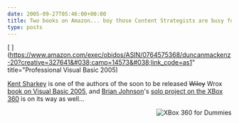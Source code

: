 ```yaml
---
date: 2005-09-27T05:46:00+00:00
title: Two books on Amazon... boy those Content Strategists are busy folks....
type: posts
---
```

[ <img src="http://rcm-images.amazon.com/images/P/0764575368.01._SCTZZZZZZZ_.jpg" align="left" alt="" border="0" /> ](https://www.amazon.com/exec/obidos/ASIN/0764575368/duncanmackenz-20?creative=327641&#038;camp=14573&#038;link_code=as1" title="Professional Visual Basic 2005)

[Kent Sharkey](https://www.acmebinary.com/blogs/kent) is one of the authors of the soon to be released <strike>Wiley</strike> Wrox [book on Visual Basic 2005](https://www.amazon.com/exec/obidos/ASIN/0764575368/duncanmackenz-20?creative=327641&#038;camp=14573&#038;link_code=as1), and [Brian Johnson](https://www.bufferoverrun.net)'s [solo project on the XBox 360](https://www.amazon.com/exec/obidos/ASIN/0471771805/duncanmackenz-20?creative=327641&#038;camp=14573&#038;link_code=as1) is on its way as well...

[<img src="http://rcm-images.amazon.com/images/P/0471771805.01._SCTZZZZZZZ_.jpg" align="right" alt="XBox 360 for Dummies" border="0" />](https://www.amazon.com/exec/obidos/ASIN/0471771805/duncanmackenz-20?creative=327641&#038;camp=14573&#038;link_code=as1)

